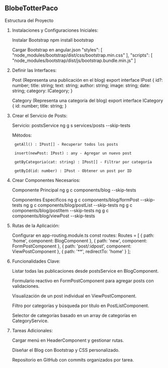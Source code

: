 ## BlobeTotterPaco ##

Estructura del Proyecto

1. Instalaciones y Configuraciones Iniciales:

    Instalar Bootstrap
    npm install bootstrap

    Cargar Bootstrap en angular.json
    "styles": [
      "node_modules/bootstrap/dist/css/bootstrap.min.css"
    ],
    "scripts": [
      "node_modules/bootstrap/dist/js/bootstrap.bundle.min.js"
    ]

2. Definir las Interfaces:

    Post (Representa una publicación en el blog)
    export interface IPost {
      id?: number;
      title: string;
      text: string;
      author: string;
      image: string;
      date: string;
      category: ICategory;
    }

    Category (Representa una categoría del blog)
    export interface ICategory {
      id: number;
      title: string;
    }

3. Crear el Servicio de Posts:

    Servicio: postsService
    ng g s services/posts --skip-tests

    Métodos:

        getAll() : IPost[] - Recuperar todos los posts

        insert(newPost: IPost) : any - Agregar un nuevo post

        getByCategoria(cat: string) : IPost[] - Filtrar por categoría

        getById(id: number) : IPost - Obtener un post por ID

4. Crear Componentes Necesarios:

    Componente Principal
    ng g c components/blog --skip-tests

    Componentes Específicos
    ng g c components/blog/formPost --skip-tests
    ng g c components/blog/postList --skip-tests
    ng g c components/blog/postItem --skip-tests
    ng g c components/blog/viewPost --skip-tests

5. Rutas de la Aplicación:

    Configurar en app-routing.module.ts
    const routes: Routes = [
      { path: 'home', component: BlogComponent },
      { path: 'new', component: FormPostComponent },
      { path: 'post/:idpost', component: ViewPostComponent },
      { path: '**', redirectTo: 'home' }
    ];

6. Funcionalidades Clave:

    Listar todas las publicaciones desde postsService en BlogComponent.

    Formulario reactivo en FormPostComponent para agregar posts con validaciones.

    Visualización de un post individual en ViewPostComponent.

    Filtro por categorías y búsqueda por título en PostListComponent.

    Selector de categorías basado en un array de categorías en CategoryService.

7. Tareas Adicionales:

    Cargar menú en HeaderComponent y gestionar rutas.

    Diseñar el Blog con Bootstrap y CSS personalizado.

    Repositorio en GitHub con commits organizados por tarea.
